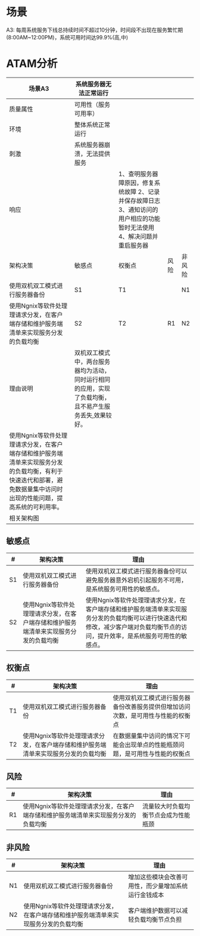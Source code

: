 # 场景

A3:  每周系统服务下线总持续时间不超过10分钟，时间段不出现在服务繁忙期(8:00AM~12:00PM)，系统可用时间达99.9%(高,中)

# ATAM分析

| 场景A3                         | 系统服务器无法正常运行                                       |                                                              |      |        |
| ------------------------------ | ------------------------------------------------------------ | ------------------------------------------------------------ | ---- | ------ |
| 质量属性                       | 可用性（服务可用率）                                         |                                                              |      |        |
| 环境                           | 整体系统正常运行                                             |                                                              |      |        |
| 刺激                           | 系统服务器崩溃，无法提供服务                                 |                                                              |      |        |
| 响应                           |                                                              | 1、查明服务器障原因，修复系统故障 2、记录并保存故障日志 3、通知访问的用户相应的功能暂时无法使用 4、解决问题并重启服务器 |      |        |
| 架构决策                       | 敏感点                                                       | 权衡点                                                       | 风险 | 非风险 |
| 使用双机双工模式进行服务器备份 | S1                                                           | T1                                                           |      | N1     |
| 使用Ngnix等软件处理理请求分发，在客户端存储和维护服务端清单来实现服务分发的负载均衡|              S2      |          T2               |     R1 |    N2    |
| 理由说明                       | 双机双⼯模式中，两台服务器均为活动，同时运行相同的应用，实现了负载均衡，且不易产生服务丢失,效果较好。
使用Ngnix等软件处理理请求分发，在客户端存储和维护服务端清单来实现服务分发的负载均衡，有利于快速迭代和部署，避免数据量集中访问时出现的性能问题，提高系统的可利用率。 |                                                              |      |        |
| 相关架构图                     |                                                              |                                                              |      |        |

## 敏感点

| #    | 架构决策                                   | 理由                                                         |
| ---- | ------------------------------------------ | ------------------------------------------------------------ |
| S1   | 使用双机双工模式进行服务器备份 | 使用双机双工模式进行服务器备份可以避免服务器意外宕机引起服务不可用，是系统服务可用性的敏感点。 |
| S2   | 使用Ngnix等软件处理理请求分发，在客户端存储和维护服务端清单来实现服务分发的负载均衡 |使用Ngnix等软件处理理请求分发，在客户端存储和维护服务端清单来实现服务分发的负载均衡可以进行快速迭代和修改，减少客户端对负载均衡节点的访问，提升效率，是系统服务可用性的敏感点。 |

## 权衡点

| #    | 架构决策                                   | 理由                                                         |
| ---- | ------------------------------------------ | ------------------------------------------------------------ |
| T1   | 使用双机双工模式进行服务器备份 | 使用双机双工模式进行服务器备份改善服务提供但增加访问次数，是可用性与性能的权衡点 |
| T2   |使用Ngnix等软件处理理请求分发，在客户端存储和维护服务端清单来实现服务分发的负载均衡|  在数据量集中访问的情况下可能会出现单点的性能瓶颈问题，是可用性与性能的权衡点 |

## 风险

| #    | 架构决策                                   | 理由                                                         |
| ---- | ------------------------------------------ | ------------------------------------------------------------ |
| R1   | 使用Ngnix等软件处理理请求分发，在客户端存储和维护服务端清单来实现服务分发的负载均衡 | 流量较大时负载均衡节点会成为性能瓶颈 |

## 非风险

| #    | 架构决策                                   | 理由                                                         |
| ---- | ------------------------------------------ | ------------------------------------------------------------ |
| N1   | 使用双机双工模式进行服务器备份 | 增加这些模块会改善可用性，而少量增加系统运行金钱成本 |
| N2   | 使用Ngnix等软件处理理请求分发，在客户端存储和维护服务端清单来实现服务分发的负载均衡 | 客户端维护数据可以减轻负载均衡节点负担 |
